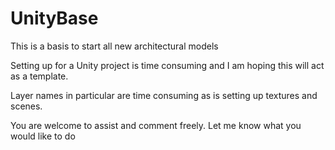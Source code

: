 # UnityBase
This is a basis to start all new architectural models

Setting up for a Unity project is time consuming and I am hoping this will act as a template.

Layer names in particular are time consuming as is setting up textures and scenes.

You are welcome to assist and comment freely.  Let me know what you would like to do
